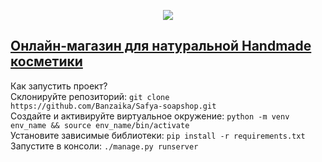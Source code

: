 <p align="center">
  <a href="https://skillicons.dev">
    <img src="https://skillicons.dev/icons?i=py,django,js,html,css,figma,ps,nginx,linux,postgres" />
  </a>
</p>
<h2><a href="https://safiya-mylo.ru">Онлайн-магазин для натуральной Handmade косметики</a></h2>


Как запустить проект?<br>
Склонируйте репозиторий: ```git clone https://github.com/Banzaika/Safya-soapshop.git```<br>
Создайте и активируйте виртуальное окружение: ```python -m venv env_name && source env_name/bin/activate```<br>
Установите зависимые библиотеки: ```pip install -r requirements.txt```<br>
Запустите в консоли: `./manage.py runserver`
